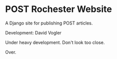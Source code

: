 # POST Rochester Website
A Django site for publishing POST articles.  

Development:  David Vogler 

Under heavy development.  Don't look too close.

Over.